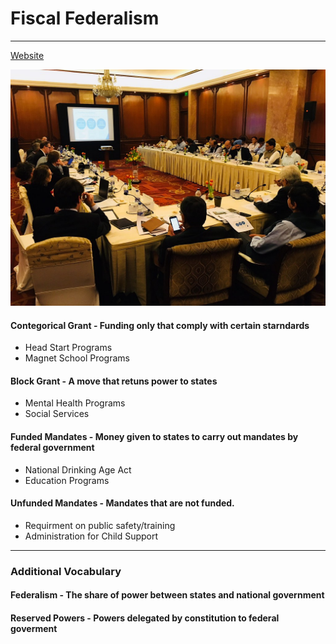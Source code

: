 # Fiscal Federalism 
---
[Website](https://chsserver01.org/2023/ahernandez062023/)

![Fisical Federalism](Images/27352196738_101b99002f_b.jpeg "Image of FF")

#### Contegorical Grant - Funding only that comply with certain starndards 
* Head Start Programs 
* Magnet School Programs

#### Block Grant - A move that retuns power to states 
* Mental Health Programs
* Social Services 

#### Funded Mandates - Money given to states to carry out mandates by federal government 
* National Drinking Age Act
* Education Programs
#### Unfunded Mandates - Mandates that are not funded.
* Requirment on public safety/training
* Administration for Child Support

---
### Additional Vocabulary

#### Federalism - The share of power between states and national government

#### Reserved Powers - Powers delegated by constitution to federal goverment

